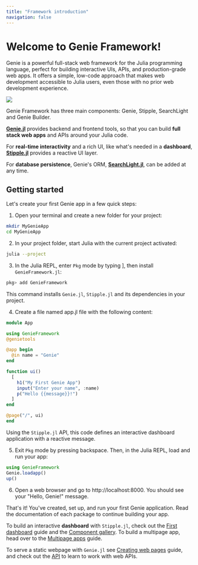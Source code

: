 ```yaml
---
title: "Framework introduction"
navigation: false
---
```


# Welcome to Genie Framework!

Genie is a powerful full-stack web framework for the Julia programming language, perfect for building interactive UIs, APIs, and production-grade web apps. It offers a simple, low-code approach that makes web development accessible to Julia users, even those with no prior web development experience.


<img src="/assets/docs/guides/intro/framework.png">

Genie Framework has three main components: Genie, Stipple, SearchLight and Genie Builder.

**[Genie.jl](/framework/genie.jl/docs/)** provides backend and frontend tools, so that you can build **full stack web apps** and APIs around your Julia code.

For **real-time interactivity** and a rich UI, like what's needed in a **dashboard**, **[Stipple.jl](/framework/stipple.jl/docs/)** provides a reactive UI layer.

For **database persistence**, Genie's ORM, **[SearchLight.jl](/framework/searchlight.jl/docs)**, can be added at any time.


## Getting started

Let's create your first Genie app in a few quick steps:

1. Open your terminal and create a new folder for your project:

```bash
mkdir MyGenieApp
cd MyGenieApp
```

2. In your project folder, start Julia with the current project activated:

```bash
julia --project
```

3. In the Julia REPL, enter `Pkg` mode by typing ], then install `GenieFramework.jl`:

```julia
pkg> add GenieFramework
```

This command installs `Genie.jl`, `Stipple.jl` and its dependencies in your project.

4. Create a file named app.jl file with the following content:

```julia
module App

using GenieFramework
@genietools

@app begin
  @in name = "Genie"
end

function ui()
  [
    h1("My First Genie App")
    input("Enter your name", :name)
    p("Hello {{message}}!")
  ]
end

@page("/", ui)
end
```

Using the `Stipple.jl` API, this code defines an interactive dashboard application with a reactive message.

5. Exit `Pkg` mode by pressing backspace. Then, in the Julia REPL, load and run your app:

```julia
using GenieFramework
Genie.loadapp()
up()
```

6. Open a web browser and go to http://localhost:8000. You should see your "Hello, Genie!" message.

That's it! You've created, set up, and run your first Genie application. Read the documentation of each package to continue building your app.

To build an interactive **dashboard** with `Stipple.jl`, check out the [First dashboard](/framework/stipple.jl/guides/first-dashboard) guide and the [Component gallery](/framework/stipple.jl/docs/component-gallery). To build a multipage app, head over to the [Multipage apps](/docs/guides/multipage-apps) guide.

To serve a static webpage  with `Genie.jl`  see [Creating web pages](/framework/genie.jl/guides/creating-web-pages) guide, and check out the [API](/framework/genie.jl/guides/creating-an-api) to learn to work with web APIs.


